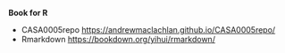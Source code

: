**Book for R**
+ CASA0005repo   https://andrewmaclachlan.github.io/CASA0005repo/ <br>
+ Rmarkdown      https://bookdown.org/yihui/rmarkdown/
